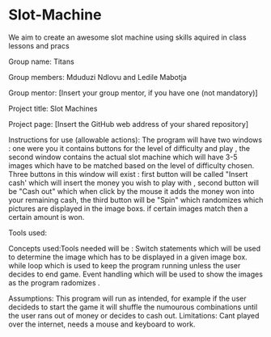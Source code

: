# Slot-Machine
We aim to create an awesome slot machine using skills aquired in class lessons and pracs

Group name: Titans

Group members: Mduduzi Ndlovu and Ledile Mabotja

Group mentor: [Insert your group mentor, if you have one (not mandatory)]

Project title: Slot Machines

Project page: [Insert the GitHub web address of your shared repository]

Instructions for use (allowable actions): The program will have two windows : one were you it contains buttons for the level of difficulty and play , the second window contains the actual slot machine which will have 3-5 images which have to be matched based on the level of difficulty chosen. Three buttons in this window will exist : first button will be called "Insert cash' which will insert the money you wish to play with , second button will be "Cash out" which when click by the mouse it adds the money won into your remaining cash, the third button will be "Spin" which randomizes which pictures are displayed in the image boxs. if certain images match then a certain amount is won.

Tools used: 

Concepts used:Tools needed will be :
              Switch statements which will be used to determine the image which has to be displayed in a given image box.
              while loop which is used to keep the program running unless the user decides to end game.
              Event handling which will be used to show the images as the program radomizes .

Assumptions: This program will run as intended, for example if the user decideds to start the game it will shuffle the numourous combinations until the user rans out of money or decides to cash out.
Limitations: Cant played over the internet, needs a mouse and keyboard to work.
